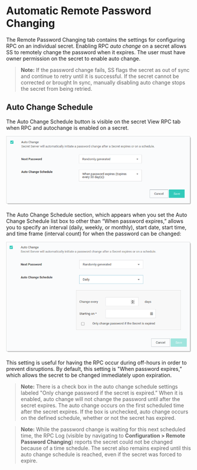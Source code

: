 [title]: # (Automatic Remote Password Changing)
[tags]: # (Automatic Remote Password Changing)
[priority]: # (1000)

# Automatic Remote Password Changing

The Remote Password Changing tab contains the settings for configuring RPC on an individual secret. Enabling RPC _auto change_ on a secret allows SS to remotely change the password when it expires. The user must have owner permission on the secret to enable auto change.

> **Note:** If the password change fails, SS flags the secret as out of sync and continue to retry until it is successful. If the secret cannot be corrected or brought In sync, manually disabling auto change stops the secret from being retried.

## Auto Change Schedule

The Auto Change Schedule button is visible on the secret View RPC tab when RPC and autochange is enabled on a secret.

![image-20200527095304651](images/image-20200527095304651.png)

The Auto Change Schedule section, which appears when you set the Auto Change Schedule list box to other than “When password expires,” allows you to specify an interval (daily, weekly, or monthly), start date, start time, and time frame (interval count) for when the password can be changed:

![image-20200527095610715](images/image-20200527095610715.png)

This setting is useful for having the RPC occur during off-hours in order to prevent disruptions. By default, this setting is "When password expires,” which allows the secret to be changed immediately upon expiration.

> **Note:** There is a check box in the auto change schedule settings labeled "Only change password if the secret is expired.” When it is enabled, auto change will not change the password until after the secret expires. The auto change occurs on the first scheduled time after the secret expires. If the box is unchecked, auto change occurs on the defined schedule, whether or not the secret has expired.

> **Note:** While the password change is waiting for this next scheduled time, the RPC Log (visible by navigating to **Configuration > Remote Password Changing**) reports the secret could not be changed because of a time schedule. The secret also remains expired until this auto change schedule is reached, even if the secret was forced to expire.


